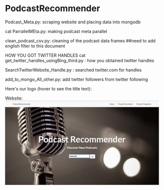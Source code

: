 # PodcastRecommender

Podcast_Meta.py: scraping website and placing data into mongodb

cat ParrallelMEta.py: making podcast meta parallel


clean_podcast_csv.py: cleaning of the podcast data frames
##need to add english filter to this document


HOW YOU GOT TWITTER HANDLES
cat get_twitter_handles_usingBing_third.py : how you obtained twitter handles

SearchTwitterWebsite_Handle.py : searched twitter.com for handles


add_to_mongo_All_other.py: add twitter followers from twitter following


Here's our logo (hover to see the title text):

Website: 
![alt text][logo]

[logo]:https://github.com/CrystalHumphries/PodcastRecommender/blob/master/my_website/static/img/PodcastRecommendersite.jpg "Website Screen Shot"

